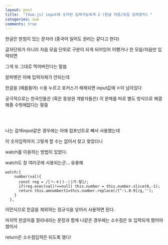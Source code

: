 ```yaml
---
layout: post
title:  "[Vue.js] input에 숫자만 입력가능하게 2 (한글 자음/모음 입력방지) "
categories: vue 
comments: true
---
```












한글은 받침이 있는 문자라 (중국어 일어도 원리는 같다고 한다)

글자단위가 아니라 자음 모음 단위로 구분이 되게 되어있어 어쨌거나 한 모음/자음만 입력되면 

그게 또 그대로 먹어버린다는 말씀

알파벳은 아예 입력자체가 안되는데

한글을 (예를들어) ㅇ을 누르고 포커스가 해제되면 input값에 ㅇ이 남아있다

궁극적으로는 한국인들은 (혹은 동양권 개발자들은) 이 문제를 따로 별도 방식으로 해결해줄 수밖에없다는 말씀

<br>

<br>

나는 검색input같은 경우에는 아예 컴포넌트로 빼서 사용했는데 

이 숫자입력까지 그렇게 할 수는 없어서 찾고 찾았더니

watch를 이용하는 방법이 있었다.

watch도 참 여러곳에 사용되는군... 유용해

~~~
watch:{
    number(val){
      const reg = /[ㄱ-ㅎ|ㅏ-ㅣ|가-힣]/;
      if(reg.exec(val)!==null) this.number = this.number.slice(0,-1);
      return this.amnumbert1=this.number.replace(/[^-\.0-9]/g,'');
    }
  },
~~~



이런식으로 한글을 제외하는 정규식을 넣어서 사용하면 된다.

마지막 한글자를 잘라내라는 문장과 함께 나같은 경우에는 소수점은 또 입력되게 했어야했어서 

return은 소수점입력은 되도록 했다!